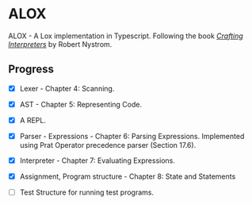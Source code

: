 # ALOX

ALOX - A Lox implementation in Typescript. Following the book [_Crafting Interpreters_](http://www.craftinginterpreters.com/) by Robert Nystrom.

## Progress

- [x] Lexer - Chapter 4: Scanning.

- [x] AST - Chapter 5: Representing Code.

- [x] A REPL.

- [x] Parser - Expressions - Chapter 6: Parsing Expressions. Implemented using Prat Operator precedence parser (Section 17.6).

- [x] Interpreter - Chapter 7: Evaluating Expressions.

- [x] Assignment, Program structure - Chapter 8: State and Statements

- [ ] Test Structure for running test programs.
